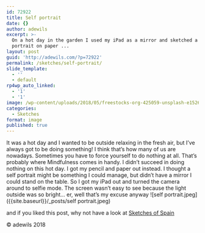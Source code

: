 ```yaml
---
id: 72922
title: Self portrait
date: {}
author: adewils
excerpt: >-
  On a hot day in the garden I used my iPad as a mirror and sketched a self
  portrait on paper ...
layout: post
guid: 'http://adewils.com/?p=72922'
permalink: /sketches/self-portrait/
slide_template:
  - ''
  - default
rp4wp_auto_linked:
  - '1'
  - '1'
image: /wp-content/uploads/2018/05/freestocks-org-425059-unsplash-e1526242568536.jpg
categories:
  - Sketches
format: image
published: true
---
```

It was a hot day and I wanted to be outside relaxing in the fresh air, but I’ve always got to be doing something! I think that’s how many of us are nowadays. Sometimes you have to force yourself to do nothing at all. That’s probably where Mindfulness comes in handy. I didn’t succeed in doing nothing on this hot day. I got my pencil and paper out instead. I thought a self portrait might be something I could manage, but didn’t have a mirror I could stand on the table. So I got my iPad out and turned the camera around to selfie mode. The screen wasn’t easy to see because the light outside was so bright... er, well that’s my excuse anyway 
![self portrait.jpeg]({{site.baseurl}}/_posts/self portrait.jpeg)


and if you liked this post, why not have a look at [Sketches of Spain](https://www.adewils.com/media/sketches-of-spain/)

© adewils 2018
